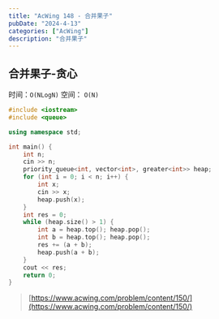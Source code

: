 ```yaml
---
title: "AcWing 148 - 合并果子"
pubDate: "2024-4-13"
categories: ["AcWing"]
description: "合并果子"
---
```


## 合并果子-贪心

时间：`O(NLogN)` 空间： `O(N)`

```c++
#include <iostream>
#include <queue>

using namespace std;

int main() {
    int n;
    cin >> n;
    priority_queue<int, vector<int>, greater<int>> heap;
    for (int i = 0; i < n; i++) {
        int x;
        cin >> x;
        heap.push(x);
    }
    int res = 0;
    while (heap.size() > 1) {
        int a = heap.top(); heap.pop();
        int b = heap.top(); heap.pop();
        res += (a + b);
        heap.push(a + b);
    }
    cout << res;
    return 0;
}
```

> [https://www.acwing.com/problem/content/150/](https://www.acwing.com/problem/content/150/)
